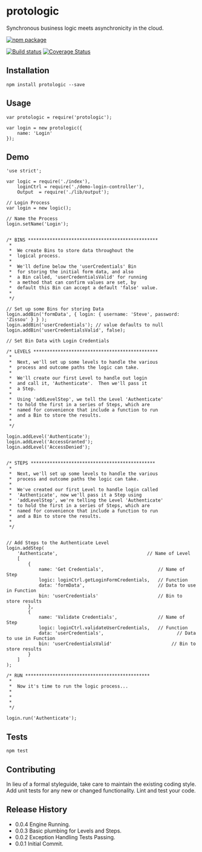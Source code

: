 # protologic
Synchronous business logic meets asynchronicity in the cloud.

[![npm package](https://nodei.co/npm/protologic.png?downloads=true&downloadRank=true&stars=true)](https://nodei.co/npm/protologic/)

[![Build status](https://img.shields.io/travis/protologicorp/protologic.svg?style=flat-square)](https://travis-ci.org/protologicorp/protologic)
[![Coverage Status](https://coveralls.io/repos/protologicorp/protologic/badge.svg?branch=master)](https://coveralls.io/r/protologicorp/protologic?branch=master)

## Installation

    npm install protologic --save

## Usage

    var protologic = require('protologic');

    var login = new protologic({
        name: 'Login'
    });

## Demo

    'use strict';

    var logic = require('./index'),
        loginCtrl = require('./demo-login-controller'),
        Output  = require('./lib/output');

    // Login Process
    var login = new logic();

    // Name the Process
    login.setName('Login');


    /* BINS ************************************************
     *
     *  We create Bins to store data throughout the
     *  logical process.
     *
     *  We'll define below the 'userCredentials' Bin
     *  for storing the initial form data, and also
     *  a Bin called, 'userCredentialsValid' for running
     *  a method that can confirm values are set, by
     *  default this Bin can accept a default 'false' value.
     *
     */

    // Set up some Bins for storing Data
    login.addBin('formData', { login: { username: 'Steve', password: 'Zissou' } } );
    login.addBin('userCredentials'); // value defaults to null
    login.addBin('userCredentialsValid', false);

    // Set Bin Data with Login Credentials

    /* LEVELS **********************************************
     *
     *  Next, we'll set up some levels to handle the various
     *  process and outcome paths the logic can take.
     *
     *  We'll create our first Level to handle out login
     *  and call it, 'Authenticate'.  Then we'll pass it
     *  a Step.
     *
     *  Using 'addLevelStep', we tell the Level 'Authenticate'
     *  to hold the first in a series of Steps, which are
     *  named for convenience that include a function to run
     *  and a Bin to store the results.
     *
     */

    login.addLevel('Authenticate');
    login.addLevel('AccessGranted');
    login.addLevel('AccessDenied');


    /* STEPS **********************************************
     *
     *  Next, we'll set up some levels to handle the various
     *  process and outcome paths the logic can take.
     *
     *  We've created our first Level to handle login called
     *  'Authenticate', now we'll pass it a Step using
     *  'addLevelStep', we're telling the Level 'Authenticate'
     *  to hold the first in a series of Steps, which are
     *  named for convenience that include a function to run
     *  and a Bin to store the results.
     *
     */


    // Add Steps to the Authenticate Level
    login.addStep(
        'Authenticate',                                 // Name of Level
        [
            {
                name: 'Get Credentials',                    // Name of Step
                logic: loginCtrl.getLoginFormCredentials,   // Function
                data: 'formData',                           // Data to use in Function
                bin: 'userCredentials'                      // Bin to store results
            },
            {
                name: 'Validate Credentials',               // Name of Step
                logic: loginCtrl.validateUserCredentials,   // Function
                data: 'userCredentials',                           // Data to use in Function
                bin: 'userCredentialsValid'                      // Bin to store results
            }
        ]
    );

    /* RUN **********************************************
     *
     *  Now it's time to run the logic process...
     *
     *
     *
     */

    login.run('Authenticate');


## Tests

    npm test

## Contributing

In lieu of a formal styleguide, take care to maintain the existing coding style.
Add unit tests for any new or changed functionality. Lint and test your code.

## Release History

* 0.0.4 Engine Running.
* 0.0.3 Basic plumbing for Levels and Steps.
* 0.0.2 Exception Handling Tests Passing.
* 0.0.1 Initial Commit.